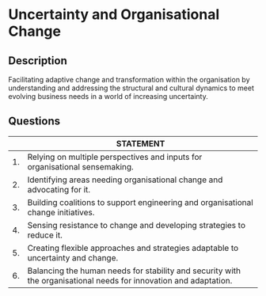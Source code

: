 # Uncertainty and Organisational Change

## Description
Facilitating adaptive change and transformation within the organisation by understanding and addressing the structural and cultural dynamics to meet evolving business needs in a world of increasing uncertainty.

## Questions

| | STATEMENT  	|
| ---	| ---	|
| 1. | Relying on multiple perspectives and inputs for organisational sensemaking.	|
| 2. | Identifying areas needing organisational change and advocating for it. |
| 3. | Building coalitions to support engineering and organisational change initiatives. |
| 4. | Sensing resistance to change and developing strategies to reduce it. |
| 5. | Creating flexible approaches and strategies adaptable to uncertainty and change. |
| 6. | Balancing the human needs for stability and security with the organisational needs for innovation and adaptation. |
